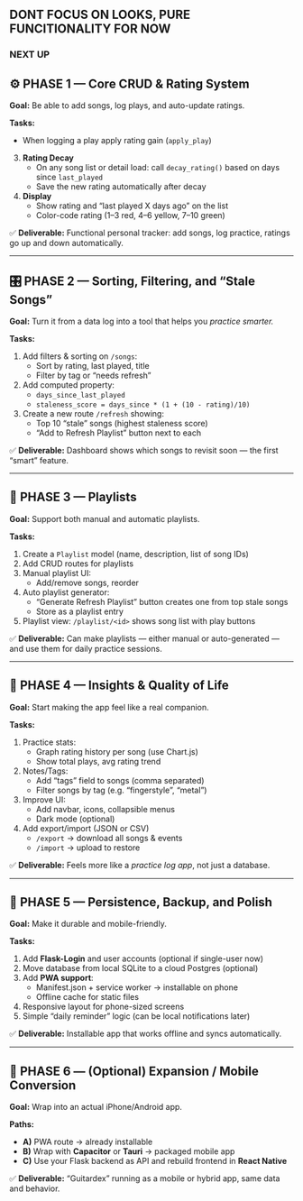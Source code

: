 ## DONT FOCUS ON LOOKS, PURE FUNCITIONALITY FOR NOW

### NEXT UP


## ⚙️ PHASE 1 — Core CRUD & Rating System

**Goal:** Be able to add songs, log plays, and auto-update ratings.

**Tasks:**

   - When logging a play apply rating gain (`apply_play`)
3. **Rating Decay**
   - On any song list or detail load:
      call `decay_rating()` based on days since `last_played`
   - Save the new rating automatically after decay
4. **Display**
   - Show rating and “last played X days ago” on the list
   - Color-code rating (1–3 red, 4–6 yellow, 7–10 green)

✅ **Deliverable:**
 Functional personal tracker: add songs, log practice, ratings go up and down automatically.

------

## 🎛️ PHASE 2 — Sorting, Filtering, and “Stale Songs”

**Goal:** Turn it from a data log into a tool that helps you *practice smarter.*

**Tasks:**

1. Add filters & sorting on `/songs`:
   - Sort by rating, last played, title
   - Filter by tag or “needs refresh”
2. Add computed property:
   - `days_since_last_played`
   - `staleness_score = days_since * (1 + (10 - rating)/10)`
3. Create a new route `/refresh` showing:
   - Top 10 “stale” songs (highest staleness score)
   - “Add to Refresh Playlist” button next to each

✅ **Deliverable:**
 Dashboard shows which songs to revisit soon — the first “smart” feature.

------

## 🧩 PHASE 3 — Playlists

**Goal:** Support both manual and automatic playlists.

**Tasks:**

1. Create a `Playlist` model (name, description, list of song IDs)
2. Add CRUD routes for playlists
3. Manual playlist UI:
   - Add/remove songs, reorder
4. Auto playlist generator:
   - “Generate Refresh Playlist” button creates one from top stale songs
   - Store as a playlist entry
5. Playlist view: `/playlist/<id>` shows song list with play buttons

✅ **Deliverable:**
 Can make playlists — either manual or auto-generated — and use them for daily practice sessions.

------

## 🧠 PHASE 4 — Insights & Quality of Life

**Goal:** Start making the app feel like a real companion.

**Tasks:**

1. Practice stats:
   - Graph rating history per song (use Chart.js)
   - Show total plays, avg rating trend
2. Notes/Tags:
   - Add “tags” field to songs (comma separated)
   - Filter songs by tag (e.g. “fingerstyle”, “metal”)
3. Improve UI:
   - Add navbar, icons, collapsible menus
   - Dark mode (optional)
4. Add export/import (JSON or CSV)
   - `/export` → download all songs & events
   - `/import` → upload to restore

✅ **Deliverable:**
 Feels more like a *practice log app*, not just a database.

------

## 💾 PHASE 5 — Persistence, Backup, and Polish

**Goal:** Make it durable and mobile-friendly.

**Tasks:**

1. Add **Flask-Login** and user accounts (optional if single-user now)
2. Move database from local SQLite to a cloud Postgres (optional)
3. Add **PWA support**:
   - Manifest.json + service worker → installable on phone
   - Offline cache for static files
4. Responsive layout for phone-sized screens
5. Simple “daily reminder” logic (can be local notifications later)

✅ **Deliverable:**
 Installable app that works offline and syncs automatically.

------

## 🚀 PHASE 6 — (Optional) Expansion / Mobile Conversion

**Goal:** Wrap into an actual iPhone/Android app.

**Paths:**

- **A)** PWA route → already installable
- **B)** Wrap with **Capacitor** or **Tauri** → packaged mobile app
- **C)** Use your Flask backend as API and rebuild frontend in **React Native**

✅ **Deliverable:**
 “Guitardex” running as a mobile or hybrid app, same data and behavior.
